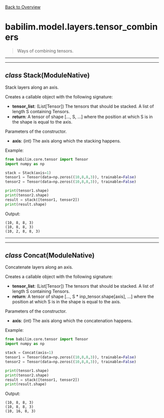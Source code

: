 [Back to Overview](../../../README.md)

# babilim.model.layers.tensor_combiners

> Ways of combining tensors.

---
---
## *class* **Stack**(ModuleNative)

Stack layers along an axis.

Creates a callable object with the following signature:
* **tensor_list**: (List[Tensor]) The tensors that should be stacked. A list of length S containing Tensors.
* **return**: A tensor of shape [..., S, ...] where the position at which S is in the shape is equal to the axis.

Parameters of the constructor.
* **axis**: (int) The axis along which the stacking happens.


Example:
```python
from babilim.core.tensor import Tensor
import numpy as np

stack = Stack(axis=1)
tensor1 = Tensor(data=np.zeros((10,8,8,3)), trainable=False)
tensor2 = Tensor(data=np.zeros((10,8,8,3)), trainable=False)

print(tensor1.shape)
print(tensor2.shape)
result = stack([tensor1, tensor2])
print(result.shape)
```
Output:
```
(10, 8, 8, 3)
(10, 8, 8, 3)
(10, 2, 8, 8, 3)

```

---
---
## *class* **Concat**(ModuleNative)

Concatenate layers along an axis.

Creates a callable object with the following signature:
* **tensor_list**: (List[Tensor]) The tensors that should be stacked. A list of length S containing Tensors.
* **return**: A tensor of shape [..., S * inp_tensor.shape[axis], ...] where the position at which S is in the shape is equal to the axis.

Parameters of the constructor.
* **axis**: (int) The axis along which the concatenation happens.


Example:
```python
from babilim.core.tensor import Tensor
import numpy as np

stack = Concat(axis=1)
tensor1 = Tensor(data=np.zeros((10,8,8,3)), trainable=False)
tensor2 = Tensor(data=np.zeros((10,8,8,3)), trainable=False)

print(tensor1.shape)
print(tensor2.shape)
result = stack([tensor1, tensor2])
print(result.shape)
```
Output:
```
(10, 8, 8, 3)
(10, 8, 8, 3)
(10, 16, 8, 3)

```

